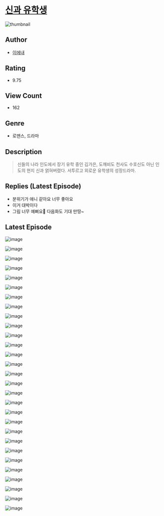 # [신과 유학생](https://comic.naver.com/bestChallenge/list?titleId=810578)
![thumbnail](https://image-comic.pstatic.net/user_contents_data/challenge_comic/2023/05/24/323738/upload_4050478126024898360_480x623.jpeg)

## Author
- [이에내](https://comic.naver.com/artistTitle?id=323738)

## Rating
- 9.75

## View Count
- 162

## Genre
- 로맨스, 드라마

## Description
> 신들의 나라 인도에서 장기 유학 중인 김가은, 도깨비도 천사도 수호신도 아닌 인도의 현지 신과 얽혀버렸다. 서투르고 외로운 유학생의 성장드라마.

## Replies (Latest Episode)
- 분위기가 애니 같아요 너무 좋아요
- 이거 대박이다
- 그림 너무 예뻐요💚 다음화도 기대 만땅~

## Latest Episode
![image](https://image-comic.pstatic.net/user_contents_data/challenge_comic/2023/05/25/323738/upload_3618417146467870000.jpeg)

![image](https://image-comic.pstatic.net/user_contents_data/challenge_comic/2023/05/25/323738/upload_3473741387732890425.jpeg)

![image](https://image-comic.pstatic.net/user_contents_data/challenge_comic/2023/05/25/323738/upload_7233171745622537016.jpeg)

![image](https://image-comic.pstatic.net/user_contents_data/challenge_comic/2023/05/25/323738/upload_7149856256456746037.jpeg)

![image](https://image-comic.pstatic.net/user_contents_data/challenge_comic/2023/05/25/323738/upload_3618469919469025077.jpeg)

![image](https://image-comic.pstatic.net/user_contents_data/challenge_comic/2023/05/25/323738/upload_7147882448370741350.jpeg)

![image](https://image-comic.pstatic.net/user_contents_data/challenge_comic/2023/05/25/323738/upload_3486122992552128868.jpeg)

![image](https://image-comic.pstatic.net/user_contents_data/challenge_comic/2023/05/25/323738/upload_7291385388838694964.jpeg)

![image](https://image-comic.pstatic.net/user_contents_data/challenge_comic/2023/05/25/323738/upload_4048795659307934263.jpeg)

![image](https://image-comic.pstatic.net/user_contents_data/challenge_comic/2023/05/25/323738/upload_7364004837562921777.jpeg)

![image](https://image-comic.pstatic.net/user_contents_data/challenge_comic/2023/05/25/323738/upload_7004563491310220643.jpeg)

![image](https://image-comic.pstatic.net/user_contents_data/challenge_comic/2023/05/25/323738/upload_7219331983115105841.jpeg)

![image](https://image-comic.pstatic.net/user_contents_data/challenge_comic/2023/05/25/323738/upload_4048794778104706916.jpeg)

![image](https://image-comic.pstatic.net/user_contents_data/challenge_comic/2023/05/25/323738/upload_7075776468000269876.jpeg)

![image](https://image-comic.pstatic.net/user_contents_data/challenge_comic/2023/05/25/323738/upload_4134649044870115889.jpeg)

![image](https://image-comic.pstatic.net/user_contents_data/challenge_comic/2023/05/25/323738/upload_4048793472414789732.jpeg)

![image](https://image-comic.pstatic.net/user_contents_data/challenge_comic/2023/05/25/323738/upload_3904963036412207970.jpeg)

![image](https://image-comic.pstatic.net/user_contents_data/challenge_comic/2023/05/25/323738/upload_7292844243938261348.jpeg)

![image](https://image-comic.pstatic.net/user_contents_data/challenge_comic/2023/05/25/323738/upload_3618137848902280759.jpeg)

![image](https://image-comic.pstatic.net/user_contents_data/challenge_comic/2023/05/25/323738/upload_3618132351397410660.jpeg)

![image](https://image-comic.pstatic.net/user_contents_data/challenge_comic/2023/05/25/323738/upload_3689917267323347302.jpeg)

![image](https://image-comic.pstatic.net/user_contents_data/challenge_comic/2023/05/25/323738/upload_3847824745662920294.jpeg)

![image](https://image-comic.pstatic.net/user_contents_data/challenge_comic/2023/05/25/323738/upload_7004561111968397617.jpeg)

![image](https://image-comic.pstatic.net/user_contents_data/challenge_comic/2023/05/25/323738/upload_7005407710084817250.jpeg)

![image](https://image-comic.pstatic.net/user_contents_data/challenge_comic/2023/05/25/323738/upload_3630238167709464376.jpeg)

![image](https://image-comic.pstatic.net/user_contents_data/challenge_comic/2023/05/25/323738/upload_7292792785146700131.jpeg)

![image](https://image-comic.pstatic.net/user_contents_data/challenge_comic/2023/05/25/323738/upload_7365464787108061537.jpeg)

![image](https://image-comic.pstatic.net/user_contents_data/challenge_comic/2023/05/25/323738/upload_7147319678685570612.jpeg)

![image](https://image-comic.pstatic.net/user_contents_data/challenge_comic/2023/05/25/323738/upload_3918755530052810808.jpeg)
